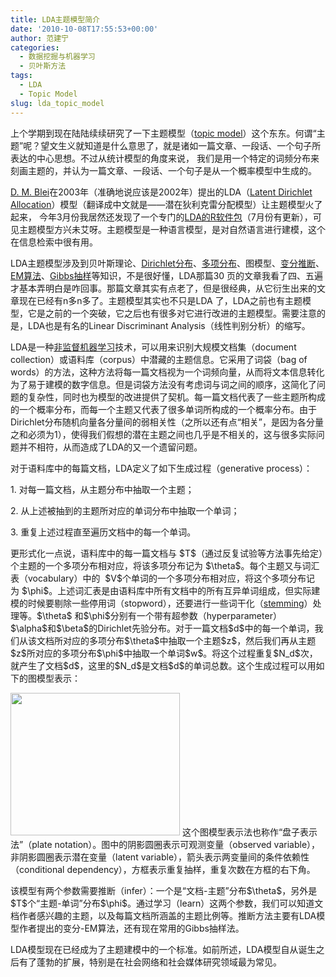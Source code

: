 ```yaml
---
title: LDA主题模型简介
date: '2010-10-08T17:55:53+00:00'
author: 范建宁
categories:
  - 数据挖掘与机器学习
  - 贝叶斯方法
tags:
  - LDA
  - Topic Model
slug: lda_topic_model
---
```


<p align="left">
  上个学期到现在陆陆续续研究了一下主题模型（<a href="http://en.wikipedia.org/wiki/Topic_model" target="_blank">topic model</a>）这个东东。何谓“主题”呢？望文生义就知道是什么意思了，就是诸如一篇文章、一段话、一个句子所表达的中心思想。不过从统计模型的角度来说， 我们是用一个特定的词频分布来刻画主题的，并认为一篇文章、一段话、一个句子是从一个概率模型中生成的。<!--more-->
</p>

<p align="left">
  <a href="http://www.cs.princeton.edu/~blei/" target="_blank">D. M. Blei</a>在2003年（准确地说应该是2002年）提出的LDA（<a href="http://www.cs.princeton.edu/~blei/papers/BleiNgJordan2003.pdf" target="_blank">Latent Dirichlet Allocation</a>）模型（翻译成中文就是——潜在狄利克雷分配模型）让主题模型火了起来， 今年3月份我居然还发现了一个专门的<a href="http://cran.r-project.org/web/packages/lda/" target="_blank">LDA的R软件包</a>（7月份有更新），可见主题模型方兴未艾呀。主题模型是一种语言模型，是对自然语言进行建模，这个在信息检索中很有用。
</p>

<p align="left">
  LDA主题模型涉及到贝叶斯理论、<a href="http://en.wikipedia.org/wiki/Dirichlet_distribution" target="_blank">Dirichlet分布</a>、<a href="http://en.wikipedia.org/wiki/Multinomial_distribution" target="_blank">多项分布</a>、图模型、<a href="http://en.wikipedia.org/wiki/Variational_Bayes" target="_blank">变分推断</a>、<a href="http://en.wikipedia.org/wiki/EM_algorithm" target="_blank">EM算法</a>、<a href="http://en.wikipedia.org/wiki/Gibbs_sampling" target="_blank">Gibbs抽样</a>等知识，不是很好懂，LDA那篇30 页的文章我看了四、五遍才基本弄明白是咋回事。那篇文章其实有点老了，但是很经典，从它衍生出来的文章现在已经有n多n多了。主题模型其实也不只是LDA 了，LDA之前也有主题模型，它是之前的一个突破，它之后也有很多对它进行改进的主题模型。需要注意的是，LDA也是有名的Linear Discriminant Analysis（线性判别分析）的缩写。
</p>

<p align="left">
  LDA是一种<a href="http://en.wikipedia.org/wiki/Unsupervised_learning" target="_blank">非监督机器学习</a>技术，可以用来识别大规模文档集（document collection）或语料库（corpus）中潜藏的主题信息。它采用了词袋（bag of words）的方法，这种方法将每一篇文档视为一个词频向量，从而将文本信息转化为了易于建模的数字信息。但是词袋方法没有考虑词与词之间的顺序，这简化了问题的复杂性，同时也为模型的改进提供了契机。每一篇文档代表了一些主题所构成的一个概率分布，而每一个主题又代表了很多单词所构成的一个概率分布。由于 Dirichlet分布随机向量各分量间的弱相关性（之所以还有点“相关”，是因为各分量之和必须为1），使得我们假想的潜在主题之间也几乎是不相关的，这与很多实际问题并不相符，从而造成了LDA的又一个遗留问题。
</p>

<p align="left">
  对于语料库中的每篇文档，LDA定义了如下生成过程（generative process）：
</p>

<p align="left">
  1. 对每一篇文档，从主题分布中抽取一个主题；
</p>

<p align="left">
  2. 从上述被抽到的主题所对应的单词分布中抽取一个单词；
</p>

<p align="left">
  3. 重复上述过程直至遍历文档中的每一个单词。
</p>

<p align="left">
  更形式化一点说，语料库中的每一篇文档与 $T$（通过反复试验等方法事先给定）个主题的一个多项分布相对应，将该多项分布记为 $\theta$。每个主题又与词汇表（vocabulary）中的  $V$个单词的一个多项分布相对应，将这个多项分布记为 $\phi$。上述词汇表是由语料库中所有文档中的所有互异单词组成，但实际建模的时候要剔除一些停用词（stopword），还要进行一些词干化（<a href="http://en.wikipedia.org/wiki/Stemming" target="_blank">stemming</a>）处理等。$\theta$ 和$\phi$分别有一个带有超参数（hyperparameter）$\alpha$和$\beta$的Dirichlet先验分布。对于一篇文档$d$中的每一个单词，我们从该文档所对应的多项分布$\theta$中抽取一个主题$z$，然后我们再从主题$z$所对应的多项分布$\phi$中抽取一个单词$w$。将这个过程重复$N_d$次，就产生了文档$d$，这里的$N_d$是文档$d$的单词总数。这个生成过程可以用如下的图模型表示：
</p>

<p align="left">
  <img class="aligncenter size-full wp-image-6308" title="LDA" src="https://cos.name/wp-content/uploads/2010/10/LDA.png" alt="" width="271" height="228" /> 这个图模型表示法也称作“盘子表示法”（plate notation）。图中的阴影圆圈表示可观测变量（observed variable），非阴影圆圈表示潜在变量（latent variable），箭头表示两变量间的条件依赖性（conditional dependency），方框表示重复抽样，重复次数在方框的右下角。
</p>

<p align="left">
  该模型有两个参数需要推断（infer）：一个是“文档-主题”分布$\theta$，另外是$T$个“主题-单词”分布$\phi$。通过学习（learn）这两个参数，我们可以知道文档作者感兴趣的主题，以及每篇文档所涵盖的主题比例等。推断方法主要有LDA模型作者提出的变分-EM算法，还有现在常用的Gibbs抽样法。
</p>

LDA模型现在已经成为了主题建模中的一个标准。如前所述，LDA模型自从诞生之后有了蓬勃的扩展，特别是在社会网络和社会媒体研究领域最为常见。
